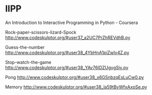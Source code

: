 IIPP
====

An Introduction to Interactive Programming in Python - Coursera

Rock-paper-scissors-lizard-Spock
http://www.codeskulptor.org/#user37_a2UC7PrZhREVdhB.py

Guess-the-number
http://www.codeskulptor.org/#user38_4YbHnA1piZwIv4Z.py

Stop-watch-the-game
http://www.codeskulptor.org/#user38_YAv76IDZUgvgSjy.py

Pong
http://www.codeskulptor.org/#user38_x6GSnbzqEsLuCw0.py

Memory
http://www.codeskulptor.org/#user38_la59tBvWfxAxpSe.py
